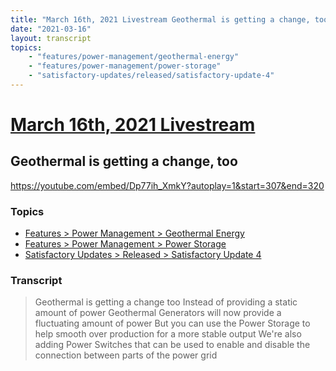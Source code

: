```yaml
---
title: "March 16th, 2021 Livestream Geothermal is getting a change, too"
date: "2021-03-16"
layout: transcript
topics:
    - "features/power-management/geothermal-energy"
    - "features/power-management/power-storage"
    - "satisfactory-updates/released/satisfactory-update-4"
---
```

# [March 16th, 2021 Livestream](../2021-03-16.md)
## Geothermal is getting a change, too
https://youtube.com/embed/Dp77ih_XmkY?autoplay=1&start=307&end=320

### Topics
* [Features > Power Management > Geothermal Energy](../topics/features/power-management/geothermal-energy.md)
* [Features > Power Management > Power Storage](../topics/features/power-management/power-storage.md)
* [Satisfactory Updates > Released > Satisfactory Update 4](../topics/satisfactory-updates/released/satisfactory-update-4.md)

### Transcript

> Geothermal is getting a change too Instead of providing a static amount of power Geothermal Generators will now provide a
fluctuating amount of power But you can use the Power Storage to help smooth
over production for a more stable output We're also adding Power Switches that can be used to enable and disable the connection between parts of the power grid
